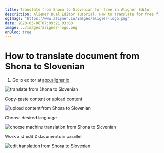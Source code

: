 ```yaml
---
title: Translate from Shona to Slovenian for free in Aligner Editor
description: Aligner Dual Editor Tutorial. How to translate for free from Shona to Slovenian. Aligner is multilingual document management platform. 
ogImage: "https://www.aligner.io/images/aligner-logo.png"
date: 2020-05-06T07:09:21+03:00
image: ../images/aligner-logo.png
onBlog: true
---
```


# How to translate document from Shona to Slovenian

1. Go to editor at [app.aligner.io](https://app.aligner.io "Aligner App web page")

![translate from Shona to Slovenian](../aligner-blank-editor.png "translate from Shona to Slovenian")

Copy-paste content or upload content

![upload content from Shona to Slovenian](../aligner-uploaded-document.png "upload content from Shona to Slovenian")

Choose desired language

![choose machine translation from Shona to Slovenian](../aligner-language-dropdown.png "choose machine translation from Shona to Slovenian")

Work and edit 2 documents in parallel

![edit translation from Shona to Slovenian](../aligner-double-sitded-editor.png "edit translation from Shona to Slovenian")

